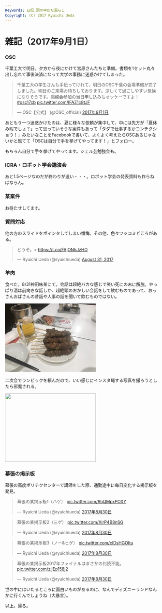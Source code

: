 ```yaml
---
Keywords: 日記,頭の中だだ漏らし
Copyright: (C) 2017 Ryuichi Ueda
---
```


# 雑記（2017年9月1日）
<h3>OSC</h3>

千葉工大で明日。夕方から夜にかけて宮原さんたちと準備。書類を1セット丸々出し忘れて事後決済になって大学の事務に迷惑かけてしまった。

<blockquote class="twitter-tweet" data-lang="ja"><p lang="ja" dir="ltr">千葉工大の学生さんも手伝ってけれて、明日のOSC千葉の会場準備が完了しました。明日のご来場お待ちしております。涼しくて過ごしやすい気候になりそうです。懇親会参加の当日申し込みもオッケーですよ！ <a href="https://twitter.com/hashtag/osc17cb?src=hash">#osc17cb</a> <a href="https://t.co/IFAZ1c8tJF">pic.twitter.com/IFAZ1c8tJF</a></p>&mdash; OSC【公式】 (@OSC_official) <a href="https://twitter.com/OSC_official/status/903557250018459648">2017年9月1日</a></blockquote>
<script async src="//platform.twitter.com/widgets.js" charset="utf-8"></script>

あともう一つ迷惑かけたのは、夏に様々な依頼が集中して、中には先方が「夏休み暇でしょ？」って思っていそうな案件もあって「タダで仕事するかコンチクショウ！」みたいなことをFacebookで書いて、よくよく考えたらOSCあるじゃないかと慌てて「OSCは自分で手を挙げてやってます！」とフォロー。

もちろん自分で手を挙げてやってます。シェル芸勉強会も。

<h3>ICRA・ロボット学会講演会</h3>

あと1.5ページなのだが終わりが遠い・・・。ロボット学会の発表資料も作らねばならん。

<h3>某案件</h3>

お待たせしてます。

<h3>質問対応</h3>

他の方のスライドをポインタしてしまい懺悔。その他、色々ツッコミどころがある。

<blockquote class="twitter-tweet" data-partner="tweetdeck"><p lang="ja" dir="ltr">どうぞ。&gt; <a href="https://t.co/FAjONhJzHO">https://t.co/FAjONhJzHO</a></p>&mdash; Ryuichi Ueda (@ryuichiueda) <a href="https://twitter.com/ryuichiueda/status/903187977760677888">August 31, 2017</a></blockquote>
<script async src="//platform.twitter.com/widgets.js" charset="utf-8"></script>

<h3>羊肉</h3>

食べた。8/31神田味某にて。会話は超絶バカな感じで笑い死にの末に解脱。やっぱり酒は前向きな話しか、超絶頭のおかしい会話をして飲むものであって、おっさんおばさんの昔話や人事の話を聞いて飲むものではない。

<a href="IMG_8396.jpg"><img src="IMG_8396-300x225.jpg" alt="" width="300" height="225" class="aligncenter size-medium wp-image-10246" /></a>

二次会でランビックを頼んだので、いい感じにインスタ蠅する写真を撮ろうとしたら邪魔される。

<a href="b1b307f7fa65e1a9873da7d27f0d0813.jpeg"><img src="b1b307f7fa65e1a9873da7d27f0d0813-300x225.jpeg" alt="" width="300" height="225" class="aligncenter size-medium wp-image-10251" /></a>

<h3>幕張の掲示板</h3>

幕張の高度ポリテクセンターで講師をした際、通勤途中に毎日変化する掲示板を発見。

<blockquote class="twitter-tweet" data-lang="ja"><p lang="ja" dir="ltr">幕張の某掲示板1（ハゲ） <a href="https://t.co/9bQMpxPOXY">pic.twitter.com/9bQMpxPOXY</a></p>&mdash; Ryuichi Ueda (@ryuichiueda) <a href="https://twitter.com/ryuichiueda/status/902736407776468992">2017年8月30日</a></blockquote>
<script async src="//platform.twitter.com/widgets.js" charset="utf-8"></script>

<blockquote class="twitter-tweet" data-lang="ja"><p lang="ja" dir="ltr">幕張の某掲示板2（三ゲ） <a href="https://t.co/XirP4B8nSG">pic.twitter.com/XirP4B8nSG</a></p>&mdash; Ryuichi Ueda (@ryuichiueda) <a href="https://twitter.com/ryuichiueda/status/902736561510289408">2017年8月30日</a></blockquote>
<script async src="//platform.twitter.com/widgets.js" charset="utf-8"></script>

<blockquote class="twitter-tweet" data-lang="ja"><p lang="ja" dir="ltr">幕張の某掲示板3（ノー&amp;ヒゲ） <a href="https://t.co/clDsHGOltu">pic.twitter.com/clDsHGOltu</a></p>&mdash; Ryuichi Ueda (@ryuichiueda) <a href="https://twitter.com/ryuichiueda/status/902736691718373377">2017年8月30日</a></blockquote>
<script async src="//platform.twitter.com/widgets.js" charset="utf-8"></script>

<blockquote class="twitter-tweet" data-lang="ja"><p lang="ja" dir="ltr">幕張の某掲示板2017年ファイナルはまさかの判読不能。 <a href="https://t.co/zijEp158j2">pic.twitter.com/zijEp158j2</a></p>&mdash; Ryuichi Ueda (@ryuichiueda) <a href="https://twitter.com/ryuichiueda/status/902807989609836544">2017年8月30日</a></blockquote>
<script async src="//platform.twitter.com/widgets.js" charset="utf-8"></script>

世の中にはいたるところに面白いものがあるのに、なんでディズニーランドなんかに行くんでしょうね（大暴言）。


以上。帰る。
